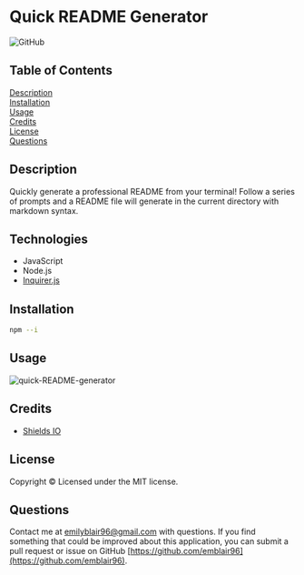 # Quick README Generator

![GitHub](https://img.shields.io/badge/License-MIT-green)

## Table of Contents 
[Description](#description)  
[Installation](#installation)  
[Usage](#usage)  
[Credits](#credits)  
[License](#license)  
[Questions](#questions)  

## Description
Quickly generate a professional README from your terminal!  Follow a series of prompts and a README file will generate in the current directory with markdown syntax.

## Technologies
* JavaScript
* Node.js
* [Inquirer.js](https://www.npmjs.com/package/inquirer)

## Installation
``` bash
npm --i
```

## Usage

![quick-README-generator](Assets/quick-README-generator.gif)

## Credits
* [Shields IO](https://shields.io/)

## License
Copyright &copy; Licensed under the MIT license.

## Questions
Contact me at emilyblair96@gmail.com with questions.  If you find something that could be improved about this application, you can submit a pull request or issue on GitHub [https://github.com/emblair96](https://github.com/emblair96).

